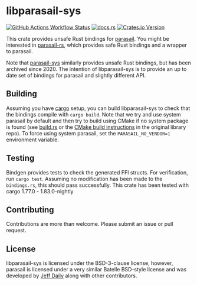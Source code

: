 # libparasail-sys

[![GitHub Actions Workflow
Status](https://img.shields.io/github/actions/workflow/status/nsbuitrago/libparasail-sys/test.yml)](https://github.com/nsbuitrago/parasail-rs/actions/workflows/test.yml)
[![docs.rs](https://img.shields.io/docsrs/libparasail-sys)](https://docs.rs/libparasail-sys/latest/libparasail_sys/index.html)
[![Crates.io
Version](https://img.shields.io/crates/v/libparasail-sys)](https://crates.io/crates/libparasail-sys)

This crate provides unsafe Rust bindings for
[parasail](https://github.com/jeffdaily/parasail). You might be interested in
[parasail-rs](https://github.com/nsbuitrago/parasail-rs), which provides safe
Rust bindings and a wrapper to parasail.

Note that [parasail-sys](https://github.com/anp/parasail-sys) similarly provides
unsafe Rust bindings, but has been archived since 2020.  The intention of
libparasail-sys is to provide an up to date set of bindings for parasail and
slightly different API.

## Building

Assuming you have [cargo](https://doc.rust-lang.org/stable/cargo/) setup, you
can build libparasail-sys to check that the bindings compile with `cargo build`.
Note that we try and use system parasail by default and then try to build using
CMake if no system package is found (see
[build.rs](https://gitlab.com/nsbuitrago/libparasail-sys/-/blob/main/build.rs?ref_type=heads)
or the [CMake build
instructions](https://github.com/jeffdaily/parasail/tree/master?tab=readme-ov-file#cmake-build)
in the original library repo). To force using system parasail, set the
`PARASAIL_NO_VENDOR=1` environment variable.

## Testing

Bindgen provides tests to check the generated FFI structs. For verification, run
`cargo test`. Assuming no modification has been made to the `bindings.rs`, this
should pass successfully. This crate has been tested with cargo 1.77.0 - 1.83.0-nightly

## Contributing

Contributions are more than welcome. Please submit an issue or pull request.

## License

libparasail-sys is licensed under the BSD-3-clause license, however, parasail is
licensed under a very similar Batelle BSD-style license and was developed by
[Jeff Daily](https://github.com/jeffdaily) along with other contributors.
